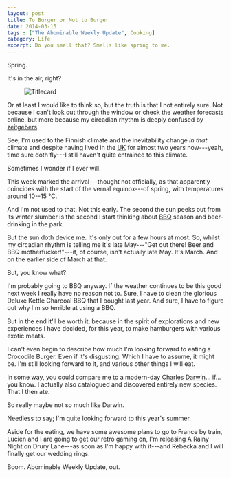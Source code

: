```yaml
---
layout: post
title: To Burger or Not to Burger
date: 2014-03-15
tags : ["The Abominable Weekly Update", Cooking]
category: Life
excerpt: Do you smell that? Smells like spring to me.
---
```

Spring.

It's in the air, right?

<figure>
	<img class="js-lazy-load" data-original="/assets/posts/2014/march/to-burger-or-not-to-burger/to-burger-or-not-to-burger-titleCard.png" alt="Titlecard">
</figure>

Or at least I would like to think so, but the truth is that I not entirely sure. Not because I can't look out through the window or check the weather forecasts online, but more because my circadian rhythm is deeply confused by [zeitgebers][zeit].

See, I'm used to the Finnish climate and the inevitability change *in that* climate and despite having lived in the <abbr title="United Kingdom">UK</abbr> for almost two years now---yeah, time sure doth fly---I still haven't quite entrained to this climate.

Sometimes I wonder if I ever will.

This week marked the arrival---thought not officially, as that apparently coincides with the start of the vernal equinox---of spring, with temperatures around 10--15 °C.

And I'm not used to that. Not this early. The second the sun peeks out from its winter slumber is the second I start thinking about <abbr title="Barbecue">BBQ</abbr> season and beer-drinking in the park.

But the sun doth device me. It's only out for a few hours at most. So, whilst my circadian rhythm is telling me it's late May---"Get out there! Beer and BBQ motherfucker!"---it, of course, isn't actually late May. It's March. And on the earlier side of March at that.

But, you know what?

I'm probably going to BBQ anyway. If the weather continues to be this good next week I really have no reason not to. Sure, I have to clean the glorious Deluxe Kettle Charcoal BBQ that I bought last year. And sure, I have to figure out why I'm so terrible at using a BBQ.

But in the end it'll be worth it, because in the spirit of explorations and new experiences I have decided, for this year, to make hamburgers with various exotic meats.

I can't even begin to describe how much I'm looking forward to eating a Crocodile Burger. Even if it's disgusting. Which I have to assume, it might be. I'm still looking forward to it, and various other things I will eat.

In some way, you could compare me to a modern-day [Charles Darwin][darw]... if... you know. I actually also catalogued and discovered entirely new species. That I then ate.

So really maybe not so much like Darwin.

Needless to say; I'm quite looking forward to this year's summer.

Aside for the eating, we have some awesome plans to go to France by train, Lucien and I are going to get our retro gaming on, I'm releasing A Rainy Night on Drury Lane---as soon as I'm happy with it---and Rebecka and I will finally get our wedding rings.

Boom. Abominable Weekly Update, out.

[zeit]: http://en.wikipedia.org/wiki/Zeitgeber
[darw]: http://en.wikipedia.org/wiki/Charles_Darwin